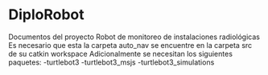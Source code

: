 # DiploRobot
Documentos del proyecto Robot de monitoreo de instalaciones radiológicas
Es necesario que esta la carpeta auto_nav se encuentre en la carpeta src de su catkin workspace
Adicionalmente se necesitan los siguientes paquetes:
-turtlebot3
-turtlebot3_msjs
-turtlebot3_simulations
